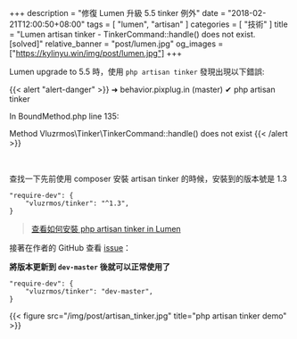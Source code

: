 +++
description = "修復 Lumen 升級 5.5 tinker 例外"
date = "2018-02-21T12:00:50+08:00"
tags = [ "lumen", "artisan" ]
categories = [ "技術" ]
title = "Lumen artisan tinker - TinkerCommand::handle() does not exist. [solved]"
relative_banner = "post/lumen.jpg"
og_images = ["https://kylinyu.win/img/post/lumen.jpg"]
+++

Lumen upgrade to 5.5 時，使用 `php artisan tinker` 發現出現以下錯誤:

{{< alert "alert-danger" >}}
➜  behavior.pixplug.in (master) ✔ php artisan tinker

In BoundMethod.php line 135:

  Method Vluzrmos\Tinker\TinkerCommand::handle() does not exist
{{< /alert >}}

<!--more-->

<br>

查找一下先前使用 composer 安裝 artisan tinker 的時候，安裝到的版本號是 1.3

```
"require-dev": {
    "vluzrmos/tinker": "^1.3",
}
```
>  [查看如何安裝 php artisan tinker in Lumen](/lumen_tinker)

接著在作者的 GitHub 查看 [issue](https://github.com/vluzrmos/lumen-tinker/issues/8)：

__將版本更新到 `dev-master` 後就可以正常使用了__

```
"require-dev": {
    "vluzrmos/tinker": "dev-master",
}
```

{{< figure src="/img/post/artisan_tinker.jpg" title="php artisan tinker demo" >}}
